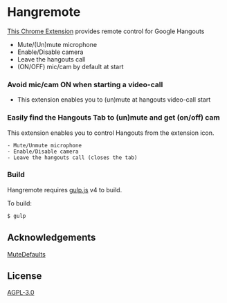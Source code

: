 # Hangremote

[This Chrome Extension](https://chrome.google.com/webstore/detail/hangremote/naabbdmohmekdgecllphidjiaobnekcc) provides remote control for Google Hangouts

  - Mute/(Un)mute microphone
  - Enable/Disable camera
  - Leave the hangouts call
  - (ON/OFF) mic/cam by default at start


### Avoid mic/cam ON when starting a video-call

   - This extension enables you to (un)mute at hangouts video-call start

### Easily find the Hangouts Tab to (un)mute and get (on/off) cam

This extension enables you to control Hangouts from the extension icon.

    - Mute/Unmute microphone
    - Enable/Disable camera
    - Leave the hangouts call (closes the tab)


### Build

Hangremote requires [gulp.js](https://gulpjs.com/) v4 to build.

To build:

```sh
$ gulp
```

Acknowledgements
----
[MuteDefaults](https://github.com/jjshoe/MuteDefaults)

License
----

[AGPL-3.0](https://github.com/jjshoe/MuteDefaults/blob/master/LICENSE)
